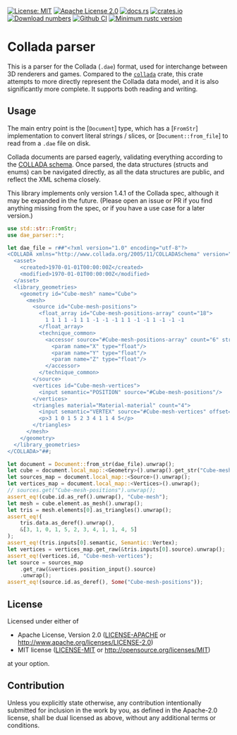 [![License: MIT](https://img.shields.io/badge/License-MIT-yellow.svg)](./LICENSE-MIT)
[![Apache License 2.0](https://img.shields.io/badge/License-Apache%202.0-blue.svg)](./LICENSE-APACHE)
[![docs.rs](https://docs.rs/dae-parser/badge.svg)](https://docs.rs/dae-parser)
[![crates.io](https://img.shields.io/crates/v/dae-parser.svg)](https://crates.io/crates/dae-parser)
[![Download numbers](https://img.shields.io/crates/d/dae-parser.svg)](https://crates.io/crates/dae-parser)
[![Github CI](https://github.com/digama0/dae-parser/workflows/Continuous%20integration/badge.svg)](https://github.com/digama0/dae-parser/actions)
[![Minimum rustc version](https://img.shields.io/badge/rustc-1.52.1+-lightgray.svg)](#rust-version-requirements)

<!-- cargo-sync-readme start -->

# Collada parser

This is a parser for the Collada (`.dae`) format, used for interchange between 3D renderers
and games. Compared to the [`collada`](https://crates.io/crates/collada) crate,
this crate attempts to more directly represent the Collada data model, and it is also
significantly more complete. It supports both reading and writing.

## Usage

The main entry point is the [`Document`] type, which has a [`FromStr`] implementation to convert
literal strings / slices, or [`Document::from_file`] to read from a `.dae` file on disk.

Collada documents are parsed eagerly, validating everything according to the
[COLLADA schema](https://www.khronos.org/files/collada_spec_1_4.pdf).
Once parsed, the data structures (structs and enums) can be navigated directly,
as all the data structures are public, and reflect the XML schema closely.

This library implements only version 1.4.1 of the Collada spec, although it may be expanded
in the future. (Please open an issue or PR if you find anything missing from the spec,
or if you have a use case for a later version.)

```rust
use std::str::FromStr;
use dae_parser::*;

let dae_file = r##"<?xml version="1.0" encoding="utf-8"?>
<COLLADA xmlns="http://www.collada.org/2005/11/COLLADASchema" version="1.4.1">
  <asset>
    <created>1970-01-01T00:00:00Z</created>
    <modified>1970-01-01T00:00:00Z</modified>
  </asset>
  <library_geometries>
    <geometry id="Cube-mesh" name="Cube">
      <mesh>
        <source id="Cube-mesh-positions">
          <float_array id="Cube-mesh-positions-array" count="18">
            1 1 1 1 -1 1 1 -1 -1 -1 1 1 -1 -1 1 -1 -1 -1
          </float_array>
          <technique_common>
            <accessor source="#Cube-mesh-positions-array" count="6" stride="3">
              <param name="X" type="float"/>
              <param name="Y" type="float"/>
              <param name="Z" type="float"/>
            </accessor>
          </technique_common>
        </source>
        <vertices id="Cube-mesh-vertices">
          <input semantic="POSITION" source="#Cube-mesh-positions"/>
        </vertices>
        <triangles material="Material-material" count="4">
          <input semantic="VERTEX" source="#Cube-mesh-vertices" offset="0"/>
          <p>3 1 0 1 5 2 3 4 1 1 4 5</p>
        </triangles>
      </mesh>
    </geometry>
  </library_geometries>
</COLLADA>"##;

let document = Document::from_str(dae_file).unwrap();
let cube = document.local_map::<Geometry>().unwrap().get_str("Cube-mesh").unwrap();
let sources_map = document.local_map::<Source>().unwrap();
let vertices_map = document.local_map::<Vertices>().unwrap();
// sources.get("Cube-mesh-positions").unwrap();
assert_eq!(cube.id.as_ref().unwrap(), "Cube-mesh");
let mesh = cube.element.as_mesh().unwrap();
let tris = mesh.elements[0].as_triangles().unwrap();
assert_eq!(
    tris.data.as_deref().unwrap(),
    &[3, 1, 0, 1, 5, 2, 3, 4, 1, 1, 4, 5]
);
assert_eq!(tris.inputs[0].semantic, Semantic::Vertex);
let vertices = vertices_map.get_raw(&tris.inputs[0].source).unwrap();
assert_eq!(vertices.id, "Cube-mesh-vertices");
let source = sources_map
    .get_raw(&vertices.position_input().source)
    .unwrap();
assert_eq!(source.id.as_deref(), Some("Cube-mesh-positions"));
```
## License

Licensed under either of

 * Apache License, Version 2.0
   ([LICENSE-APACHE](LICENSE-APACHE) or <http://www.apache.org/licenses/LICENSE-2.0>)
 * MIT license
   ([LICENSE-MIT](LICENSE-MIT) or <http://opensource.org/licenses/MIT>)

at your option.

## Contribution

Unless you explicitly state otherwise, any contribution intentionally submitted
for inclusion in the work by you, as defined in the Apache-2.0 license, shall be
dual licensed as above, without any additional terms or conditions.

<!-- cargo-sync-readme end -->
